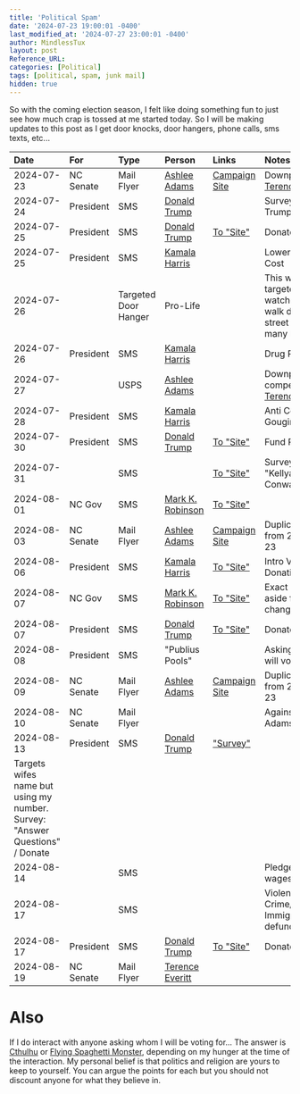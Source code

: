 ```yaml
---
title: 'Political Spam'
date: '2024-07-23 19:00:01 -0400'
last_modified_at: '2024-07-27 23:00:01 -0400'
author: MindlessTux
layout: post
Reference_URL:
categories: [Political]
tags: [political, spam, junk mail]
hidden: true
---
```


So with the coming election season, I felt like doing something fun to just see how much crap is tossed at me started today.  So I will be making updates to this post as I get door knocks, door hangers, phone calls, sms texts, etc...

<!--readmore-->

| Date       | For       | Type       | Person          | Links       | Notes     |
| :--------- | :-------- | :--------- | :-------------- | :---------- | :-------- |
| 2024-07-23 | NC Senate | Mail Flyer | [Ashlee Adams](https://ballotpedia.org/Ashlee_Bryan_Adams) | [Campaign Site](https://www.ashleefornc.com/) | Downplay [Terence Everitt](https://ballotpedia.org/Terence_Everitt) |
| 2024-07-24 | President | SMS        | [Donald Trump](https://ballotpedia.org/Donald_Trump) | | Survey: Rate Trump |
| 2024-07-25 | President | SMS        | [Donald Trump](https://ballotpedia.org/Donald_Trump) | [To "Site"](http://trumpmaga.vip/ESuwP) | Donate |
| 2024-07-25 | President | SMS        | [Kamala Harris](https://ballotpedia.org/Kamala_Harris) | | Lower Housing Cost |
| 2024-07-26 |           | Targeted Door Hanger | Pro-Life | | This was targeted, watched person walk down the street skipping many houses. |
| 2024-07-26 | President | SMS        | [Kamala Harris](https://ballotpedia.org/Kamala_Harris) | | Drug Prices |
| 2024-07-27 |           | USPS       | [Ashlee Adams](https://ballotpedia.org/Ashlee_Bryan_Adams) |  | Downplay of competitor [Terence Everitt](https://ballotpedia.org/Terence_Everitt) |
| 2024-07-28 | President | SMS        | [Kamala Harris](https://ballotpedia.org/Kamala_Harris) | | Anti Corp Price Gouging |
| 2024-07-30 | President | SMS        | [Donald Trump](https://ballotpedia.org/Donald_Trump) | [To "Site"](http://trumpmaga.vip/j8KZY8) | Fund Raise |
| 2024-07-31 |           | SMS        |                                                      | [To "Site"](http://teamgop24.com/YCMWh) | Survey from "Kellyanne Conway" |
| 2024-08-01 | NC Gov | SMS | [Mark K. Robinson](https://ballotpedia.org/Mark_K._Robinson_(North_Carolina_lieutenant_governor)) | [To "Site"](https://facts-34.com/znOEXP) | |
| 2024-08-03 | NC Senate | Mail Flyer | [Ashlee Adams](https://ballotpedia.org/Ashlee_Bryan_Adams) | [Campaign Site](https://www.ashleefornc.com/) | Duplicate Mailer from 2024-07-23 |
| 2024-08-06 | President | SMS        | [Kamala Harris](https://ballotpedia.org/Kamala_Harris) | [To "Site"](https://secure.actblue.com/donate/p2p-240806-kvau?refcode=misc_8_fl) | Intro VP Pick / Donation request |
| 2024-08-07 | NC Gov | SMS | [Mark K. Robinson](https://ballotpedia.org/Mark_K._Robinson_(North_Carolina_lieutenant_governor)) | [To "Site"](https://facts-34.com/O7K4J5) | Exact same aside from URL change as 8/1 |
| 2024-08-07 | President | SMS        | [Donald Trump](https://ballotpedia.org/Donald_Trump) | [To "Site"](https://trumpmaga.vip/LaHjKw) | Donate |
| 2024-08-08 | President | SMS        | "Publius Pools" |  | Asking whom I will vote for |
| 2024-08-09 | NC Senate | Mail Flyer | [Ashlee Adams](https://ballotpedia.org/Ashlee_Bryan_Adams) | [Campaign Site](https://www.ashleefornc.com/) | Duplicate Mailer from 2024-07-23 |
| 2024-08-10 | NC Senate | Mail Flyer | | | Against Ashlee Adams |
| 2024-08-13 | President | SMS        | [Donald Trump](https://ballotpedia.org/Donald_Trump) | ["Survey"](https://gopway1.com/2OGgEo)
 | Targets wifes name but using my number. Survey: "Answer Questions" / Donate |
| 2024-08-14 |           | SMS        | | | Pledge for fair wages |
| 2024-08-17 |           | SMS        | | | Violent Crime/Illegal Immigration/Dont defund police |
| 2024-08-17 | President | SMS        | [Donald Trump](https://ballotpedia.org/Donald_Trump) | [To "Site"](https://trumpmaga.vip/X5aqil) | Donate |
| 2024-08-19 | NC Senate | Mail Flyer | [Terence Everitt](https://ballotpedia.org/Terence_Everitt) | | |
# Also

If I do interact with anyone asking whom I will be voting for...  The answer is [Cthulhu](https://en.wikipedia.org/wiki/Cthulhu) or [Flying Spaghetti Monster](https://en.wikipedia.org/wiki/Flying_Spaghetti_Monster), depending on my hunger at the time of the interaction.  My personal belief is that politics and religion are yours to keep to yourself.  You can argue the points for each but you should not discount anyone for what they believe in.
